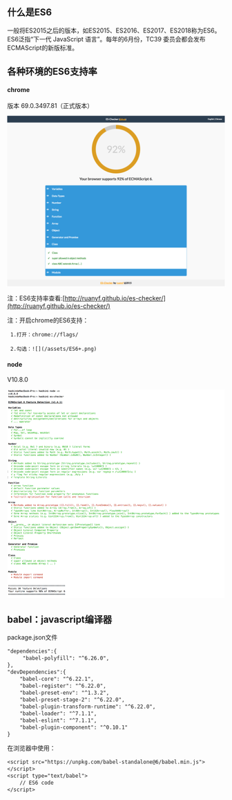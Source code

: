## 什么是ES6

一般将ES2015之后的版本，如ES2015、ES2016、ES2017、ES2018称为ES6。ES6泛指“下一代 JavaScript 语言”。每年的6月份，TC39 委员会都会发布ECMAScript的新版标准。

## 各种环境的ES6支持率

#### chrome

版本 69.0.3497.81（正式版本）

![](/assets/chrome-ES6-support.png)

注：ES6支持率查看:[http://ruanyf.github.io/es-checker/](http://ruanyf.github.io/es-checker/)

注：开启chrome的ES6支持：

     1.打开：chrome://flags/

     2.勾选：![](/assets/ES6+.png)

#### node

V10.8.0

![](/assets/node-v10.8.0-support.png)

## babel：javascript编译器

package.json文件

```
"dependencies":{
     "babel-polyfill": "^6.26.0",
},
"devDependencies":{
    "babel-core": "^6.22.1",
    "babel-register": "^6.22.0",
    "babel-preset-env": "^1.3.2",
    "babel-preset-stage-2": "^6.22.0",
    "babel-plugin-transform-runtime": "^6.22.0",
    "babel-loader": "^7.1.1",
    "babel-eslint": "^7.1.1",
    "babel-plugin-component": "^0.10.1"
}
```

在浏览器中使用：

```
<script src="https://unpkg.com/babel-standalone@6/babel.min.js"></script>
<script type="text/babel">
    // ES6 code
</script>
```



